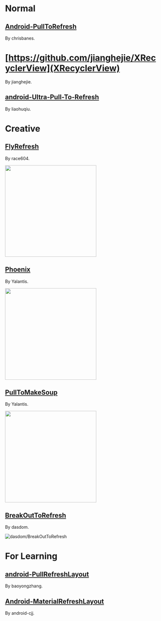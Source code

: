 # Normal

## [Android-PullToRefresh](https://github.com/chrisbanes/Android-PullToRefresh)

By chrisbanes.

# [https://github.com/jianghejie/XRecyclerView](XRecyclerView)

By jianghejie.

## [android-Ultra-Pull-To-Refresh](https://github.com/liaohuqiu/android-Ultra-Pull-To-Refresh)

By liaohuqiu.

# Creative

## [FlyRefresh](https://github.com/race604/FlyRefresh)

By race604.

<img src="https://github.com/race604/FlyRefresh/blob/master/images/flyrefresh.gif" height="300"/>

## [Phoenix](https://github.com/Yalantis/Phoenix)

By Yalantis.

<img src="https://camo.githubusercontent.com/d406ac5a03a2b1fa5cf41fadc8d2408cb8709bdc/68747470733a2f2f6431337961637572716a676172612e636c6f756466726f6e742e6e65742f75736572732f3132353035362f73637265656e73686f74732f313635303331372f7265616c6573746174652d70756c6c5f312d322d332e676966" height="300"/>

## [PullToMakeSoup](https://github.com/Yalantis/PullToMakeSoup)

By Yalantis.

<img src="https://raw.githubusercontent.com/Yalantis/PullToMakeSoup/master/PullToMakeSoupDemo/Resouces/recipe-finder.gif" height="300"/>

## [BreakOutToRefresh](https://github.com/dasdom/BreakOutToRefresh)

By dasdom.

![dasdom/BreakOutToRefresh](https://raw.githubusercontent.com/dasdom/BreakOutToRefresh/master/Example/PullToRefreshDemo/what.gif)

# For Learning

## [android-PullRefreshLayout](https://github.com/baoyongzhang/android-PullRefreshLayout)

By baoyongzhang.

## [Android-MaterialRefreshLayout](https://github.com/android-cjj/Android-MaterialRefreshLayout)

By android-cjj.


